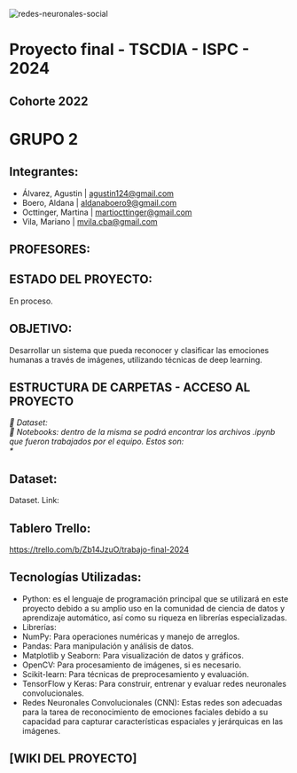 ![redes-neuronales-social](https://github.com/agustin29a/Grupo2_PP2/assets/106885815/08b6633e-0c44-44c0-b576-0dc8caf06c31)

# Proyecto final - TSCDIA - ISPC - 2024

## Cohorte 2022

# GRUPO 2

## Integrantes:
* Álvarez, Agustin | agustin124@gmail.com  
* Boero, Aldana | aldanaboero9@gmail.com  
* Octtinger, Martina | martiocttinger@gmail.com  
* Vila, Mariano | mvila.cba@gmail.com  

## PROFESORES:


## ESTADO DEL PROYECTO: 
En proceso.

## OBJETIVO: 
Desarrollar un sistema que pueda reconocer y clasificar las emociones humanas a través de imágenes, utilizando técnicas de deep learning. 

## ESTRUCTURA DE CARPETAS - ACCESO AL PROYECTO
<em> 📁 Dataset:                                                         
     📁 Notebooks: dentro de la misma se podrá encontrar los archivos .ipynb que fueron trabajados por el equipo. Estos son:       
                     *                                     
</em>
     
## Dataset:
Dataset. Link: 

## Tablero Trello:
https://trello.com/b/Zb14JzuO/trabajo-final-2024

## Tecnologías Utilizadas:
* Python: es el lenguaje de programación principal que se utilizará en este proyecto debido a su amplio uso en la comunidad de ciencia de datos y aprendizaje automático, así como su riqueza en librerías especializadas.
* Librerías:
* NumPy: Para operaciones numéricas y manejo de arreglos.
* Pandas: Para manipulación y análisis de datos.
* Matplotlib y Seaborn: Para visualización de datos y gráficos.
* OpenCV: Para procesamiento de imágenes, si es necesario.
* Scikit-learn: Para técnicas de preprocesamiento y evaluación.
* TensorFlow y Keras: Para construir, entrenar y evaluar redes neuronales convolucionales.
* Redes Neuronales Convolucionales (CNN): Estas redes son adecuadas para la tarea de reconocimiento de emociones faciales debido a su capacidad para capturar características espaciales y jerárquicas en las imágenes.


## [WIKI DEL PROYECTO]
